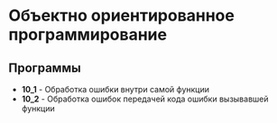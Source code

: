 # Объектно ориентированное программирование
## Программы
   * **10_1** - Обработка ошибки внутри самой функции
   * **10_2** - Обработка ошибок передачей кода ошибки вызывавшей функции
